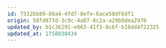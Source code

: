 ```yaml
---
id: 7332bb89-88a4-4fd7-8efe-6ace58df6df1
origin: 58fd873d-3c9c-4a07-8c2a-a29b0dea2978
updated_by: b1c36291-e863-41f3-8c6f-b18dd4f22325
updated_at: 1758030434
---
```

